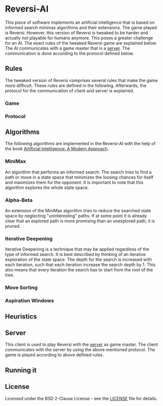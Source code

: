 # Reversi-AI
This piece of software implements an artificial intelligence that is based on informed search minimax algorithms and their extensions.
The game played is Reversi. However, this version of Reversi is tweaked to be harder and actually not playable for humans anymore.
This poses a greater challenge for an AI. The exact rules of the tweaked Reversi game are explained below.
The AI communicates with a game master that is a [server](https://github.com/DataSecs/Reversi-Server).
The communication is done according to the protocol defined below.

## Rules
The tweaked version of Reversi comprises several rules that make the game more difficult.
These rules are defined in the following.
Afterwards, the protocol for the communication of client and server is explained.

### Game

### Protocol

## Algorithms
The following algorithms are implemented in the Reversi-AI with the help of the book [Artificial Intelligence: A Modern Approach](http://aima.cs.berkeley.edu/).

### MiniMax
An algorithm that performs an informed search.
The search tries to find a path or move in a state space that minimizes the loosing chances for itself and maximizes them for the opponent.
It is important to note that this algorithm explores the whole state space.

### Alpha-Beta
An extension of the MiniMax algorithm tries to reduce the searched state space by neglecting "uninteresting" paths.
If at some point it is already clear that an explored path is more promising than an unexplored path, it is pruned.

### Iterative Deepening
Iterative Deepening is a technique that may be applied regardless of the type of informed search.
It is best described by thinking of an iterative exploration of the state space.
The depth for the search is increased with each iteration, such that each iteration increase the search depth by 1.
This also means that every iteration the search has to start from the root of the tree.

### Move Sorting

### Aspiration Windows

## Heuristics

## Server
This client is used to play Reversi with the [server](https://github.com/DataSecs/Reversi-Server) as game master.
The client communicates with the server by using the above mentioned protocol.
The game is played according to above defined rules.

## Running it

## License
Licensed under the BSD 2-Clause License - see the [LICENSE](https://github.com/DataSecs/Reversi-AI/blob/master/LICENSE) file for details.
